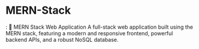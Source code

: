 # MERN-Stack
:  🌟 MERN Stack Web Application A full-stack web application built using the MERN stack, featuring a modern and responsive frontend, powerful backend APIs, and a robust NoSQL database.
